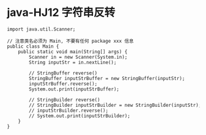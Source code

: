# java-HJ12 字符串反转


    import java.util.Scanner;
    
    // 注意类名必须为 Main, 不要有任何 package xxx 信息
    public class Main {
        public static void main(String[] args) {
            Scanner in = new Scanner(System.in);
            String inputStr = in.nextLine();
    
            // StringBuffer reverse()
            StringBuffer inputStrBuffer = new StringBuffer(inputStr);
            inputStrBuffer.reverse();
            System.out.print(inputStrBuffer);
    
            // StringBuilder reverse()
            // StringBuilder inputStrBuilder = new StringBuilder(inputStr);
            // inputStrBuilder.reverse();
            // System.out.print(inputStrBuilder);
        }
    }

  

